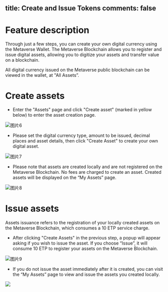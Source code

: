 title: Create and Issue Tokens
comments: false
---

# Feature description
Through just a few steps, you can create your own digital currency using the Metaverse Wallet. The Metaverse Blockchain allows you to register and issue digital assets, allowing you to digitize your assets and transfer value on a blockchain.

All digital currency issued on the Metaverse public blockchain can be viewed in the wallet, at "All Assets”. 


# Create assets
-   Enter the "Assets" page and click "Create asset" (marked in yellow below) to enter the asset creation page.

![图片6](/images/i/ITuiBOZ.png)
- Please set the digital currency type, amount to be issued, decimal places and asset details, then click "Create Asset" to create your own digital asset.

![图片7](/images/i/tJQBiXg.png)
- Please note that assets are created locally and are not registered on the Metaverse Blockchain. No fees are charged to create an asset. Created assets will be displayed on the “My Assets” page.

![图片8](/images/i/QwoFFSc.png)

# Issue assets
Assets issuance refers to the registration of your locally created assets on the Metaverse Blockchain, which consumes a 10 ETP service charge.
- After clicking "Create Assets" in the previous step, a popup will appear asking if you wish to issue the asset. If you choose “Issue”, it will consume 10 ETP to register your assets on the Metaverse Blockchain.

![图片9](/images/i/G2PnojF.png)
- If you do not issue the asset immediately after it is created, you can visit the “My Assets” page to view and issue the assets you created locally.

![](/images/i/RNpszcQ.png)

